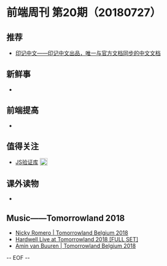 # 前端周刊 第20期（20180727）

## 推荐

- [印记中文——印记中文出品，唯一与官方文档同步的中文文档](https://docschina.org/?utm_source=mife&utm_medium=article&utm_campaign=mifeweekly&utm_term=github)

## 新鲜事
-

## 前端提高
-

## 值得关注

- [JS验证库](https://github.com/imbrn/v8n?utm_source=mife&utm_medium=article&utm_campaign=mifeweekly&utm_term=news) <img valign="top" width="auto" height="20" src="./assets/github.svg" />

## 课外读物
-

## Music——Tomorrowland 2018

- [Nicky Romero | Tomorrowland Belgium 2018](https://www.youtube.com/watch?v=aflJt4IBNek&index=19&list=PLoSIOFPSXQoOXzR8tpGC484wjgKFwIbWL&t=0s&utm_source=mife&utm_medium=article&utm_campaign=mifeweekly&utm_term=video)
- [Hardwell Live at Tomorrowland 2018 [FULL SET]](https://www.youtube.com/watch?v=Y8N9vxYxWcc&utm_source=mife&utm_medium=article&utm_campaign=mifeweekly&utm_term=tutorial)
- [Amin van Buuren | Tomorrowland Belgium 2018](https://www.youtube.com/watch?v=TgT2lz7PByw&list=PLoSIOFPSXQoOXzR8tpGC484wjgKFwIbWL&index=11&t=0s&utm_source=mife&utm_medium=article&utm_campaign=mifeweekly&utm_term=code)

-- EOF --